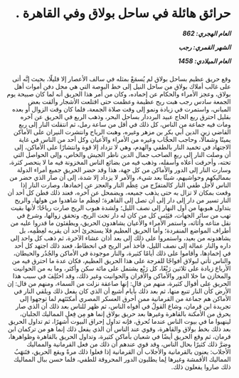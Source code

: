 <h1 dir="rtl">حرائق هائلة في ساحل بولاق وفي القاهرة .</h1>

<h5 dir="rtl">العام الهجري:  862

الشهر القمري: رجب

العام الميلادي: 1458</h5>

<p dir="rtl">وقع حريق عظيم بساحل بولاق لم يُسمَعْ بمثله في سالف الأعصار إلا قليلًا، بحيث إنَّه أتى على غالب أملاك بولاق من ساحل النيل إلى خط البوصة التي هي محل دفن أموات أهل بولاق، وعجز الأمراء والحكام عن إخماده، وكان من أمر هذا الحريق أنه لما كان صبيحة يوم الجمعة سادس رجب هبت ريح عظيمة وعظمت حتى اقتلعت الأشجار وألقت بعض المباني، واستمرت في زيادة ونمو إلى وقت صلاة الجمعة، فلما كان وقت الزوال أو بعده بقليل احترق ربع الحاج عبيد البرددار بساحل البحر، وذهب الربع في الحريق عن آخره ومات فيه جماعة من الناس، كل ذلك في أقل من ساعة رمل، ثم انتقلت النار إلى ربع القاضي زين الدين أبي بكر بن مزهر وغيره، وهبت الرياح وانتشرت النيران على الأماكن يمينًا وشمالًا، وحاجب الحجَّاب وغيره من الأمراء والأعيان وكل أحد من الناس في غاية الاجتهاد في تخميد النار بالطفي والهدم، وهي لا تزداد إلا قوة وانتشارًا على الأماكن، إلى أن وصلت النار إلى ربع الصاحب جمال الدين ناظر الجيش والخاص، وإلى الحواصل التي تحته، وأحرقت أعلاه وأسفله، وذهب فيه من بضائع الناس المخزونة فيه ما لا ينحصر كثرة، وسارت النار إلى الدور والأماكن من كل جهة، هذا وقد حضر الحريق جميع أمراء الدولة بمماليكهم وحواشيهم، شيئًا بعد شيء، والأمر لا يزداد إلا شدة، إلى أن صار الذي حضر من الناس لأجل طفي النار كالمتفرِّج من عِظَم النار والعجز عن إخمادها، وصارت النار إذا وقعت بمكان لا تزال به حتى يذهب جميعه، ويضمحل عن آخره، فعند ذلك فطن كل أحد أن النار تسير من دار إلى دار إلى أن تصل إلى القاهرة؛ لعِظَم ما شاهدوا من هولها، والريح يتداول هبوبها من أول النهار إلى نصف الليل؛ ولشدة هبوب الريح صارت رياحًا؛ لأنها بقيت تهب من سائر الجهات، فيَئِس كل من كان له دار تحت الريح، وتحقق زوالها، وشرع في نقل متاعه وأثاثه، واستمر الأمراء والأعيان يشاهدون الحريق، ويطفئون ما قدروا عليه من أطراف المواضع المنفردة؛ وأما الحريق العظيم فلا يستجرئ أحد أن يقربه لعِظَمِه، بل يشاهدونه من بعيد، واستمروا على ذلك إلى بعد أذان عشاء الآخرة، ثم ذهب كل واحد إلى داره والنار عمالة إلى نصف الليل، فأخذ أمر الريح في انحطاط، فعند ذلك اجتهد كل أحد في إخمادها، وأقاموا على ذلك أيامًا كثيرة، والنار موجودة في الأماكن والجُدُر والحيطان، والناس تأتي لبولاق أفواجًا للفرجة على هذا الحريق العظيم، فكان عدة ما احترق فيه من الأرباع زيادة على ثلاثين رَبْعًا، كل رَبْع يشتمل على مائة سكن وأكثر، وما به من الحوانيت والمخازن ما خلا الدور والأماكن والأفران والحوانيت وغير ذلك، وقد اختُلِفَ في سبب هذا الحريق على أقوال كثيرة، منهم من قال: إنها صاعقة نزلت من السماء، ومنهم من قال: إن الأرض كأن النار تنبع منها، ثم بعد ذلك بأيام أشيع أن الذي كان يفعل ذلك ويلقي النار في الأماكن هم جماعة من القرمانية ممن أحرق العسكر المصري أمكنَتَهم لما توجهوا إلى تجريدة ابن قرمان، وشاع القولُ في أفواه الناس، ثم ظهر للناس بعد ذلك أن الذي صار يحرق من الأمكنة بالقاهرة وغيرها بعد حريق بولاق إنما هو مِن فِعلِ المماليك الجلبان، لينهبوا ما في بيوت الناس عندما تُحرق، فإنه تداول إحراق البيوت أشهرًا، ثم تداول الحريق بعد ذلك بخط بولاق والقاهرة، وقوي عند الناس أن الذي يفعل ذلك إنما هو من تركمان ابن قرمان، ثم وقع الحريق أيضًا في شعبان بأماكن كثيرة، وتداول الحريق بالقاهرة وظواهرها، وضرَّ ذلك كثيرًا بحال الناس، وقد قوي عندهم أن ذلك من فعل القرمانية والمماليك الأجلاب: يعنون بالقرمانية والأجلاب أن القرمانية إذا فعلوا ذلك مرةً ويقع الحريق، فتَنهَبُ المماليك الأقمشة وغيرها لِما يطلبون الدور المحروقة للطفي، فلما حسن ببال المماليك ذلك صاروا يفعلون ذلك.</p></br>
